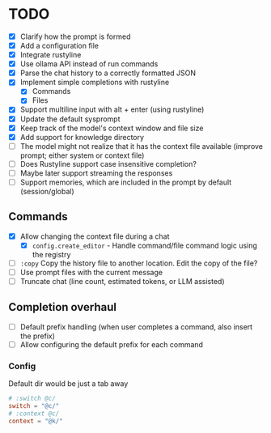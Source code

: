# TODO

- [x] Clarify how the prompt is formed
- [x] Add a configuration file
- [x] Integrate rustyline
- [x] Use ollama API instead of run commands
- [x] Parse the chat history to a correctly formatted JSON
- [x] Implement simple completions with rustyline
    - [x] Commands
    - [x] Files
- [x] Support multiline input with alt + enter (using rustyline)
- [x] Update the default sysprompt
- [x] Keep track of the model's context window and file size
- [x] Add support for knowledge directory
- [ ] The model might not realize that it has the context file available (improve prompt; either system or context file)
- [ ] Does Rustyline support case insensitive completion?
- [ ] Maybe later support streaming the responses
- [ ] Support memories, which are included in the prompt by default (session/global)

## Commands

- [x] Allow changing the context file during a chat
    - [x] `config.create_editor` - Handle command/file command logic using the registry
- [ ] `:copy` Copy the history file to another location. Edit the copy of the file?
- [ ] Use prompt files with the current message
- [ ] Truncate chat (line count, estimated tokens, or LLM assisted)

## Completion overhaul
- [ ] Default prefix handling (when user completes a command, also insert the prefix)
- [ ] Allow configuring the default prefix for each command

### Config
Default dir would be just a tab away

```toml
# :switch @c/
switch = "@c/"
# :context @c/
context = "@k/"
```

